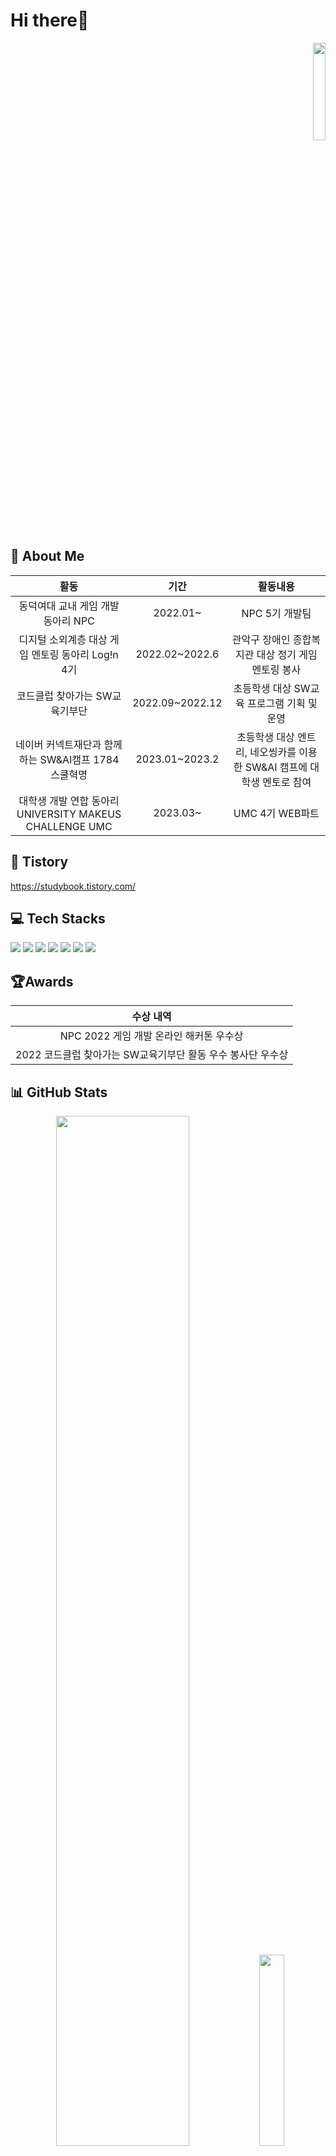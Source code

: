 # Hi there👋
<p align="right">  
<a href="https://hits.seeyoufarm.com"><img width="20%" src="https://hits.seeyoufarm.com/api/count/incr/badge.svg?url=https%3A%2F%2Fgithub.com%2Fjpg723&count_bg=%23F76B92&title_bg=%23282A36&icon=github.svg&icon_color=%23FFFFFF&title=%EB%B0%A9%EB%AC%B8%EC%9E%90+%EC%88%98&edge_flat=false"/></a>
</p>

## 💁‍ About Me
|**활동**|**기간**|**활동내용**|
|:---:|:---:|:---:|
|동덕여대 교내 게임 개발 동아리 NPC|2022.01~|NPC 5기 개발팀|
|디지털 소외계층 대상 게임 멘토링 동아리 Log!n 4기|2022.02~2022.6|관악구 장애인 종합복지관 대상 정기 게임 멘토링 봉사|
|코드클럽 찾아가는 SW교육기부단|2022.09~2022.12|초등학생 대상 SW교육 프로그램 기획 및 운영|
|네이버 커넥트재단과 함께하는 SW&AI캠프 1784스쿨혁명|2023.01~2023.2|초등학생 대상 엔트리, 네오씽카를 이용한 SW&AI 캠프에 대학생 멘토로 참여|
|대학생 개발 연합 동아리 UNIVERSITY MAKEUS CHALLENGE UMC|2023.03~|UMC 4기 WEB파트|

## 📖 Tistory
https://studybook.tistory.com/

## 💻 Tech Stacks
<p>
<img src="https://img.shields.io/badge/Java-007396?style=flat-square&logo=JAVA&logoColor=white"/> 
<img src="https://img.shields.io/badge/C-A8B9CC?style=flat-square&logo=C&logoColor=white"/> 
<img src="https://img.shields.io/badge/React-2E2E2E?style=flat-square&logo=react&logoColor=61DAFB"/> 
<img src="https://img.shields.io/badge/JavaScript-F7DF1E?style=flat-square&logo=javascript&logoColor=black"/> 
<img src="https://img.shields.io/badge/CSS-1572B6?style=flat-square&logo=css3&logoColor=white"/> 
<img src="https://img.shields.io/badge/HTML5-E34F26?style=flat-square&logo=html5&logoColor=white"/> 
<img src="https://img.shields.io/badge/GitHub-181717?style=flat-square&logo=github&logoColor=white"/>
</p>  

## 🏆Awards
|**수상 내역**|
|:---:|
|NPC 2022 게임 개발 온라인 해커톤 우수상|
|2022 코드클럽 찾아가는 SW교육기부단 활동 우수 봉사단 우수상|

## 📊 GitHub Stats
<p align="center">
<img src="https://github-readme-stats.vercel.app/api?username=jpg723&show_icons=true&theme=dracula" width = "65%">
<img src="https://github-readme-stats.vercel.app/api/top-langs/?username=jpg723" width="28%">
</p>
